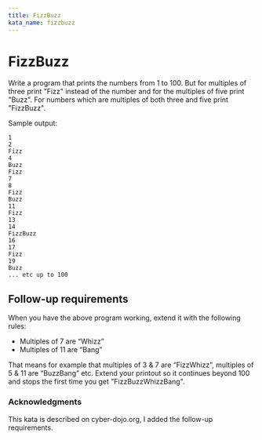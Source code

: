 ```yaml
---
title: FizzBuzz
kata_name: fizzbuzz
---
```


# FizzBuzz

Write a program that prints the numbers from 1 to 100.
But for multiples of three print "Fizz" instead of the
number and for the multiples of five print "Buzz". For
numbers which are multiples of both three and five
print "FizzBuzz".

Sample output:

	1
	2
	Fizz
	4
	Buzz
	Fizz
	7
	8
	Fizz
	Buzz
	11
	Fizz
	13
	14
	FizzBuzz
	16
	17
	Fizz
	19
	Buzz
	... etc up to 100

## Follow-up requirements

When you have the above program working, extend it with the following rules:

- Multiples of 7 are “Whizz”
- Multiples of 11 are “Bang”

That means for example that multiples of 3 & 7 are “FizzWhizz”, multiples of 5 & 11 are “BuzzBang” etc. Extend your printout so it continues beyond 100 and stops the first time you get "FizzBuzzWhizzBang".


### Acknowledgments
This kata is described on cyber-dojo.org, I added the follow-up requirements.
